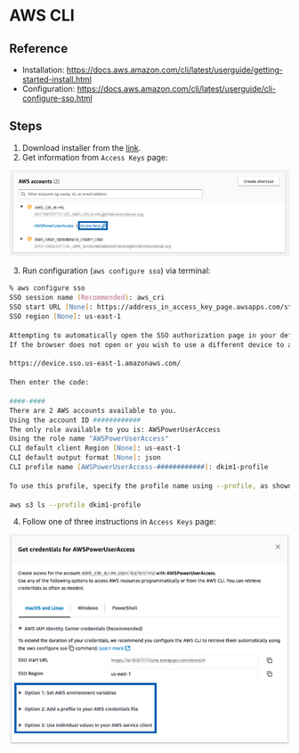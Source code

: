 # AWS CLI
## Reference
- Installation: https://docs.aws.amazon.com/cli/latest/userguide/getting-started-install.html
- Configuration: https://docs.aws.amazon.com/cli/latest/userguide/cli-configure-sso.html

## Steps
1. Download installer from the [link](https://docs.aws.amazon.com/cli/latest/userguide/getting-started-install.html).
2. Get information from `Access Keys` page:

![access_keys](./access_keys.png)

3. Run configuration (`aws configure sso`) via terminal:
```zsh
% aws configure sso
SSO session name (Recommended): aws_cri
SSO start URL [None]: https://address_in_access_key_page.awsapps.com/start/#
SSO region [None]: us-east-1

Attempting to automatically open the SSO authorization page in your default browser.
If the browser does not open or you wish to use a different device to authorize this request, open the following URL:

https://device.sso.us-east-1.amazonaws.com/

Then enter the code:

####-####
There are 2 AWS accounts available to you.
Using the account ID ############
The only role available to you is: AWSPowerUserAccess
Using the role name "AWSPowerUserAccess"
CLI default client Region [None]: us-east-1
CLI default output format [None]: json
CLI profile name [AWSPowerUserAccess-############]: dkim1-profile

To use this profile, specify the profile name using --profile, as shown:

aws s3 ls --profile dkim1-profile
```  

4. Follow one of three instructions in `Access Keys` page:

![access_keys_detail](./access_keys_detail.png)